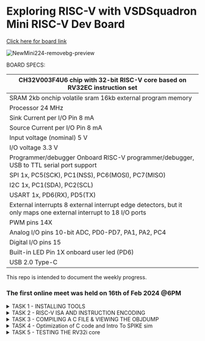 # Exploring RISC-V with VSDSquadron Mini RISC-V Dev Board 

[Click here for board link](https://www.vlsisystemdesign.com/vsdsquadronmini/)


![NewMini224-removebg-preview](https://github.com/Nawras-Ahamed/VSD_Squadron_mini_Research/assets/50738659/02693492-c8b9-44a6-90ef-6c6281721042)



BOARD SPECS:

| CH32V003F4U6 chip with 32-bit RISC-V core based on RV32EC instruction set |
| ------------------------------------------------------------------------- 
| SRAM                                                                       2kb onchip volatile sram     16kb external program memory                                    |
| Processor                                                                  24 MHz                                                                                       |
| Sink Current per I/O Pin                                                   8 mA                                                                                         |
| Source Current per I/O Pin                                                 8 mA                                                                                         |
| Input voltage (nominal)                                                    5 V                                                                                          |
| I/O voltage                                                                3.3 V                                                                                        |
| Programmer/debugger                                                        Onboard RISC-V programmer/debugger, USB to TTL serial port support                           |
| SPI                                                                        1x, PC5(SCK), PC1(NSS), PC6(MOSI), PC7(MISO)                                                 |
| I2C                                                                        1x, PC1(SDA), PC2(SCL)                                                                       |
| USART                                                                      1x, PD6(RX), PD5(TX)                                                                         |
| External interrupts                                                        8 external interrupt edge detectors, but it only maps one external interrupt to 18 I/O ports |
| PWM pins                                                                   14X                                                                                          |
| Analog I/O pins                                                            10-bit ADC, PD0-PD7, PA1, PA2, PC4                                                           |
| Digital I/O pins                                                           15                                                                                           |
| Built-in LED Pin                                                           1X onboard user led (PD6)                                                                    |
| USB 2.0 Type-C                                                            
   

This repo is intended to document the weekly progress.

### The first online meet was held on 16th of Feb 2024 @6PM

<details>
    <summary> TASK 1 - INSTALLING TOOLS</summary>

1) install RISC-V GNU Toolchain 

2) install Yosys 

3) install iverilog 

4) install gtkwave

### CLONING RISC-V GNU TOOLCHAIN

```sudo apt install git-all```   # To install git

```sudo apt-get install autoconf automake autotools-dev curl python3 libmpc-dev libmpfr-dev libgmp-dev gawk build-essential bison flex texinfo gperf libtool patchutils bc zlib1g-dev libexpat-dev``` *make sure to install the dependencies*

![gnu_dependencies](https://github.com/Nawras-Ahamed/VSD_Squadron_mini_Research/assets/50738659/3a354063-2d87-44c5-8b54-e2f13d2b1965)

```git clone https://github.com/riscv/riscv-gnu-toolchain```

![gnu_toolchain_clone](https://github.com/Nawras-Ahamed/VSD_Squadron_mini_Research/assets/50738659/760e3e42-8c07-4254-80a3-050e489ac42d)


## Create a opt dir
```mkdir /opt/riscv```  *try sudo incase of permission denial*

In my case I created a driectory ```mkdir riscv``` and ``` chmod 777 home/nawras/riscv ```

## Config and make inside the risc-v gnu toolchain dir 

```./configure --prefix=/opt/riscv```  

In my case ```./configure --prefix=/home/nawras/riscv```  

Then
```make``` **(Have patience)**

### Troubleshooting

**ERROR 1**: "gcc not found"
try ```sudo apt-get install build-essential```
see if gcc is in /usr/bin/

**ERROR 2**: "no acceptable c compiler found in $PATH"
Open the .bashrc by any editors like vim,emacs,nano,gedit ```nano ~/.bashrc``` 
Add the below line at the end of .bashrc and save it
```export PATH="$PATH:/usr/bin/gcc```

**ERROR 3**: Even after installing gcc g++ sometimes it shows 'gcc' command not found ,though it suggest to ```sudo apt install gcc``` which again will cause the same error. I figured this by ```ls```'ing the /usr/bin directory to find the gcc g++ cc to be in red text with black background indicates broken link or missing file.


Better purge it at **YOUR OWN RISK** and reinstall it again.
```sudo apt-get purge gcc```

or **REINSTALL** ```sudo apt-get install --reinstall gcc``` (didn't work for me)



### INSTALLING IVERILOG GTKWAVE & YOSYS

### YOSYS

```bash
git clone https://github.com/YosysHQ/yosys.git
cd yosys 
sudo apt-get install build-essential clang bison flex \libreadline-dev gawk tcl-dev libffi-dev git \ graphviz xdot pkg-config python3 libboost-system-dev\libboost-python-dev libboost-filesystem-dev zlib1g-dev
make config-gcc
make 
sudo make install
```

![yosys_make](https://github.com/Nawras-Ahamed/VSD_Squadron_mini_Research/assets/50738659/e722e508-0802-4f50-9cb6-02e9c6bafe48)


![buildsuccess_yosys](https://github.com/Nawras-Ahamed/VSD_Squadron_mini_Research/assets/50738659/5e10e5b8-19dd-4460-994f-2759e9b942b1)


### iVerilog

```
sudo apt-get install iverilog
```


### GTkWave
``` sudo apt-get install gtkwave ```

![iverilog_gtkwave](https://github.com/Nawras-Ahamed/VSD_Squadron_mini_Research/assets/50738659/344a4225-c6bb-4728-a325-ac66d1621b28)

</details>


<details>
  <summary> TASK 2 - RISC-V ISA AND INSTRUCTION ENCODING </summary>
  
  ### THE RISC-V ISA

[Instruction Set Manual](https://riscv.org/wp-content/uploads/2017/05/riscv-spec-v2.2.pdf)


The RISC-V ISA is defined as a base integer ISA, which must be present in any implementation, plus optional extensions to the base ISA.
The base integer instruction set, also known as the "RV32I" or "RV64I" instruction set, depending on the address space size, provides the core functionality required for general-purpose computing. 
It includes instructions for arithmetic, logical and control,memory access and manipulation <br>

The instruction Encoding of an operation in binary is known as its instruction format. RISC-V employs six core instruction formats, each encoded in a fixed-length 32-bit format for streamlined decoding and execution. These formats fall into six types:

R-type: For register-to-register operations like arithmetic and logical operations, utilizing three register operands. <br>
I-type: For short immediate operations involving arithmetic and logical operations with a 12-bit immediate value, employing two register operands. <br>
S-type: For store operations transferring data from a register to memory, involving two register operands and a 12-bit immediate value for memory address offset. <br>
B-type: For conditional branch operations directing control flow based on a condition, with two register operands and a 12-bit immediate value for branch target address. <br>
U-type: For operations with a 20-bit immediate(long) value, such as loading a constant or setting the upper 20 bits of a register. <br>
J-type: For unconditional jump operations transferring control to a different instruction unconditionally, with one register operand and a 20-bit immediate value for the jump target address. <br>

![image](https://github.com/Nawras-Ahamed/VSD_Squadron_mini_Research/assets/50738659/c5ee17d3-5017-41ba-bdbb-7c3acead31d8)


Instruction 1 : ``` add r6, r2, r1``` <br>
Instruction Type : **R-TYPE ARITHMETIC** <br>
Instruction Specification : Performs addition operation on the contents of registers r2 and r1 and stores the result in register r6. <br>
Instruction Encoding : | 0 0 0 0 0 0 0 | r1 | r2 | 0 0 0 | r6 | 0 1 1 0 0 1 1 |


Instruction 2 : ``` sub r7, r1, r2 ``` <br>
Instruction Type : **R-TYPE ARITHMETIC** <br>
Instruction Specification : Performs subtraction operation on the contents of registers r2 and r1 and stores the result in register r7. <br>
Instruction Encoding : | 0 1 0 0 0 0 0 | r2 | r1 | 0 0 0 | r7 | 0 1 1 0 0 1 1 |

Instruction 3 : ``` and r8, r1, r3``` <br>
Instruction Type : **R-TYPE LOGICAL** <br>
Instruction Specification : Performs bitwise AND operation between the contents of registers r1 and r3 and stores the result in register r8. <br>
Instruction Encoding : | 0 0 0 0 0 0 0 | r3 | rs1 | 1 1 1 | r8 | 0 1 1 0 0 1 1 |

Instruction 4 : ```or r9, r2, r5``` <br>
Instruction Type : **R-TYPE LOGICAL** <br>
Instruction Specification : Performs bitwise OR operation between the contents of registers r2 and r5 and stores the result in register r9. <br>
Instruction Encoding : | 0 0 0 0 0 0 0 | r5 | r2 | 1 1 0 | r9 | 0 1 1 0 0 1 1 |

Instruction 5 : ```xor r10, r1, r4``` <br>
Instruction Type : **R-TYPE LOGICAL** <br>
Instruction Specification : Performs bitwise XOR operation between the contents of registers r1 and r4 and stores the result in register r10. <br>
Instruction Encoding : | 0 0 0 0 0 0 0 | r4 | r1 | 1 0 0 | r10 | 0 1 1 0 0 1 1 |

Instruction 6 : ```slt r11, r2, r4``` <br>
Instruction Type : **R-TYPE LOGICAL** <br>
Instruction Specification : . It stands for "Set Less Than", and it compares the values in registers r2 and r4. If the value in r2 is less than the value in r4, it sets the value of r11 to 1; otherwise, it sets it to 0 <br>
Instruction Encoding : | 0 0 0 0 0 0 0 | rs4 | rs2 | 1 1 1 | r11 | 0 1 1 0 0 1 1 |

Instruction 7 : ```addi r12, r4, 5``` <br>
Instruction Type : **I-Type** <br>
Instruction Specification : adds the immediate value 5 to the value in register r4 and stores the result in register r12 <br>
Instruction Encoding :| 0 0 0 0 0 0 0 0 0 1 0 0 | rs4 | 0 0 0 | r12 |0 1 0 0 0 1 1 |

Instruction 8 : ```sw r3, r1, 2``` <br>
Instruction Type : **S-TYPE** <br>
Instruction Specification : stores the value from register r3 into the memory address formed by adding the immediate offset 2 to the value in register r1 <br>
Instruction Encoding : | 0 0 0 0 0 0 0 | r3 | r1 | 0 1 0 | 0 0 0 1 0 | 0 1 0 0 0 1 1 |

Instruction 9 : ```lw r13, r1, 2``` <br>
Instruction Type : **S-TYPE** <br>
Instruction Specification : used to load a 32-bit value from memory into a register <br>
Instruction Encoding : | 0 0 0 0 0 0 0 0 0 0 1 0| r1 | 0 1 0 | r13 | 0 0 0 0 0 1 1 |

Instruction 10 : ```beq r0, r0, 15``` <br>
Instruction Type : **B-TYPE** <br>
Instruction Specification :checks if the values in registers r0 and r0 are equal. Since r0 is typically the zero register (hardwired to zero) this always evaluates TRUE <br>
Instruction Encoding : | imm[12|10:5] | r0 | r0 | 0 0 0 | imm[4:1|11] | 1 1 0 0 0 1 1 |

Instruction 11 : ```bne r0, r1, 20``` <br>
Instruction Type : **B-TYPE** <br>
Instruction Specification :checks if the values in registers r0 and r1 are not equal If they are not equal the program will branch by adding the immediate offset of 20 to the PC <br>
Instruction Encoding : | imm[12|10:5] | r0 | r0 | 0 0 1 | imm[4:1|11] | 1 1 0 0 0 1 1 |

Instruction 12 : ```sll r15, r1, r2(2)``` <br>
Instruction Type : **R-TYPE** <br>
Instruction Specification :logical left shift on the value in register r1, shifting it left by a number of bits specified by the value in register r2 which is 2 in this case and stores the result in register r15 <br>
Instruction Encoding : | 0 0 0 0 0 0 0 | r1 | r2 | 0 0 1 | r15 | 0 1 1 0 0 1 1 |

Instruction 13 : ```srl r16, r14, r2(2)``` <br>
Instruction Type : **R-TYPE** <br>
Instruction Specification :logical right shift on the value in register r14, shifting it left by a number of bits specified by the value in register r2 which is 2 in this case and stores the result in register r16 <br>
Instruction Encoding : | 0 0 0 0 0 0 0 | r1 | r2 | 1 0 1 | r6 | 0 1 1 0 0 1 1 |


</details>


<details>
    <summary> TASK 3 - COMPILING A C FILE & VIEWING THE OBJDUMP</summary>
   I just created a C program that sorts an array.

    #include <stdio.h>

    void main()

    {

        int i, j, a, n, x[30];

        printf("Enter the value of N \n");

        scanf("%d", &n);

        printf("Enter the numbers \n");

        for (i = 0; i < n; ++i)

            scanf("%d", &x[i]);

        for (i = 0; i < n; ++i)

        {
             for (j = i + 1; j < n; ++j)

            {

                if (x[i] > x[j])

                {

                   a =  x[i];

                    x[i] = x[j];

                    x[j] = a;

                }
            }

	}

	 for (i = 0; i < n; ++i)

            printf("%d \t", x[i]);

}



```riscv64-unknown-elf-gcc -o1 -o sorti.o sorti.```
![riscv_compile](https://github.com/Nawras-Ahamed/VSD_Squadron_mini_Research/assets/50738659/b7e607e7-9cf9-4129-bbb0-401b85ef644a)


The obj file can be seen after running this 

while i can also see the riscv assembly 
```riscv64-unknown-elf-objdump -d sorti.o | less```

![main](https://github.com/Nawras-Ahamed/VSD_Squadron_mini_Research/assets/50738659/54aab80e-5bb5-4448-a04b-f81d87b61810)


    
   
</details>
<details>
    <summary> TASK 4 - Optimization of C code and Intro To SPIKE sim </summary>

**Why do we need Optimization?**
[Optimize-options in gcc](https://gcc.gnu.org/onlinedocs/gcc/Optimize-Options.html)

Turning on optimization flags makes the compiler attempt to improve the performance and/or code size at the expense of compilation time and possibly the ability to debug the program

With ```-O1```, the compiler tries to reduce code size and execution time, without performing any optimizations.
Optimize even more. GCC performs nearly all supported optimizations that do not involve a space-speed tradeoff. As compared to -O, this option increases both compilation time and the performance of the generated code. 

With ```-Ofast``` it enables all -O3(optimize yet more) optimizations. It also enables optimizations that are not valid for all standard-compliant programs.

____________________
**ASM FOR SORTING AN ARRAY**

```bash
riscv64-unknown-elf-gcc -O1 -o sort.o sorti.c
riscv64-unknown-elf-objdump -d sort.o | less
```

```asm
00000000000101a4 <main>:
   101a4:       7135                    addi    sp,sp,-160
   101a6:       ed06                    sd      ra,152(sp)
   101a8:       00022537                lui     a0,0x22
   101ac:       24050513                addi    a0,a0,576 # 22240 <__clzdi2+0x3e>
   101b0:       496000ef                jal     10646 <puts>
   101b4:       18ec                    addi    a1,sp,124
   101b6:       00022537                lui     a0,0x22
   101ba:       25850513                addi    a0,a0,600 # 22258 <__clzdi2+0x56>
   101be:       490000ef                jal     1064e <scanf>
   101c2:       00022537                lui     a0,0x22
   101c6:       26050513                addi    a0,a0,608 # 22260 <__clzdi2+0x5e>
   101ca:       47c000ef                jal     10646 <puts>
   101ce:       57f6                    lw      a5,124(sp)
   101d0:       0af05063                blez    a5,10270 <main+0xcc>
   101d4:       e922                    sd      s0,144(sp)
   101d6:       e526                    sd      s1,136(sp)
   101d8:       e14a                    sd      s2,128(sp)
   101da:       848a                    mv      s1,sp
   101dc:       4401                    li      s0,0
   101de:       00022937                lui     s2,0x22
   101e2:       85a6                    mv      a1,s1
   101e4:       25890513                addi    a0,s2,600 # 22258 <__clzdi2+0x56>
   101e8:       466000ef                jal     1064e <scanf>
   101ec:       2405                    addiw   s0,s0,1
   101ee:       57f6                    lw      a5,124(sp)
   101f0:       0491                    addi    s1,s1,4
   101f2:       fef448e3                blt     s0,a5,101e2 <main+0x3e>
   101f6:       08f05063                blez    a5,10276 <main+0xd2>
   101fa:       004c                    addi    a1,sp,4
   101fc:       fff7889b                addiw   a7,a5,-1
   10200:       1882                    slli    a7,a7,0x20
   10202:       0208d893                srli    a7,a7,0x20
   10206:       8e3e                    mv      t3,a5
   10208:       4501                    li      a0,0
   1020a:       ffe7881b                addiw   a6,a5,-2
   1020e:       00810313                addi    t1,sp,8
   10212:       a00d                    j       10234 <main+0x90>
   10214:       0791                    addi    a5,a5,4
   10216:       00c78b63                beq     a5,a2,1022c <main+0x88>
   1021a:       ffc5a703                lw      a4,-4(a1)
   1021e:       4394                    lw      a3,0(a5)
   10220:       fee6dae3                bge     a3,a4,10214 <main+0x70>
   10224:       fed5ae23                sw      a3,-4(a1)
   10228:       c398                    sw      a4,0(a5)
   1022a:       b7ed                    j       10214 <main+0x70>
   1022c:       0505                    addi    a0,a0,1
   1022e:       0591                    addi    a1,a1,4
   10230:       01c50f63                beq     a0,t3,1024e <main+0xaa>
   10234:       0005079b                sext.w  a5,a0
   10238:       01150b63                beq     a0,a7,1024e <main+0xaa>
   1023c:       40f8063b                subw    a2,a6,a5
   10240:       1602                    slli    a2,a2,0x20
   10242:       9201                    srli    a2,a2,0x20
   10244:       962a                    add     a2,a2,a0
   10246:       060a                    slli    a2,a2,0x2
   10248:       961a                    add     a2,a2,t1
   1024a:       87ae                    mv      a5,a1
   1024c:       b7f9                    j       1021a <main+0x76>
   1024e:       848a                    mv      s1,sp
   10250:       4401                    li      s0,0
   10252:       00022937                lui     s2,0x22
   10256:       408c                    lw      a1,0(s1)
   10258:       27890513                addi    a0,s2,632 # 22278 <__clzdi2+0x76>
   1025c:       33c000ef                jal     10598 <printf>
   10260:       2405                    addiw   s0,s0,1
   10262:       0491                    addi    s1,s1,4
   10264:       57f6                    lw      a5,124(sp)
   10266:       fef448e3                blt     s0,a5,10256 <main+0xb2>
   1026a:       644a                    ld      s0,144(sp)
   1026c:       64aa                    ld      s1,136(sp)
   1026e:       690a                    ld      s2,128(sp)
   10270:       60ea                    ld      ra,152(sp)
   10272:       610d                    addi    sp,sp,160
   10274:       8082                    ret
   10276:       644a                    ld      s0,144(sp)
   10278:       64aa                    ld      s1,136(sp)
   1027a:       690a                    ld      s2,128(sp)
   1027c:       bfd5                    j       10270 <main+0xcc>
```
____________________

```bash
riscv64-unknown-elf-gcc -Ofast -o sort.o sorti.c
riscv64-unknown-elf-objdump -d sort.o | less
```

```asm
0000000000010104 <main>:
   10104:       00022537                lui     a0,0x22
   10108:       7171                    addi    sp,sp,-176
   1010a:       21050513                addi    a0,a0,528 # 22210 <__clzdi2+0x3c>
   1010e:       f506                    sd      ra,168(sp)
   10110:       e54e                    sd      s3,136(sp)
   10112:       506000ef                jal     10618 <puts>
   10116:       000229b7                lui     s3,0x22
   1011a:       004c                    addi    a1,sp,4
   1011c:       22898513                addi    a0,s3,552 # 22228 <__clzdi2+0x54>
   10120:       500000ef                jal     10620 <scanf>
   10124:       00022537                lui     a0,0x22
   10128:       23050513                addi    a0,a0,560 # 22230 <__clzdi2+0x5c>
   1012c:       4ec000ef                jal     10618 <puts>
   10130:       4792                    lw      a5,4(sp)
   10132:       06f05b63                blez    a5,101a8 <main+0xa4>
   10136:       f122                    sd      s0,160(sp)
   10138:       0020                    addi    s0,sp,8
   1013a:       ed26                    sd      s1,152(sp)
   1013c:       e94a                    sd      s2,144(sp)
   1013e:       4481                    li      s1,0
   10140:       8922                    mv      s2,s0
   10142:       85ca                    mv      a1,s2
   10144:       22898513                addi    a0,s3,552
   10148:       4d8000ef                jal     10620 <scanf>
   1014c:       4512                    lw      a0,4(sp)
   1014e:       2485                    addiw   s1,s1,1
   10150:       0911                    addi    s2,s2,4
   10152:       fea4c8e3                blt     s1,a0,10142 <main+0x3e>
   10156:       04a05663                blez    a0,101a2 <main+0x9e>
   1015a:       4785                    li      a5,1
   1015c:       02f50663                beq     a0,a5,10188 <main+0x84>
   10160:       006c                    addi    a1,sp,12
   10162:       4805                    li      a6,1
   10164:       87ae                    mv      a5,a1
   10166:       8742                    mv      a4,a6
   10168:       4390                    lw      a2,0(a5)
   1016a:       ffc5a683                lw      a3,-4(a1)
   1016e:       2705                    addiw   a4,a4,1
   10170:       00d65563                bge     a2,a3,1017a <main+0x76>
   10174:       fec5ae23                sw      a2,-4(a1)
   10178:       c394                    sw      a3,0(a5)
   1017a:       0791                    addi    a5,a5,4
   1017c:       fea746e3                blt     a4,a0,10168 <main+0x64>
   10180:       2805                    addiw   a6,a6,1
   10182:       0591                    addi    a1,a1,4
   10184:       ff0510e3                bne     a0,a6,10164 <main+0x60>
   10188:       4481                    li      s1,0
   1018a:       00022937                lui     s2,0x22
   1018e:       400c                    lw      a1,0(s0)
   10190:       24890513                addi    a0,s2,584 # 22248 <__clzdi2+0x74>
   10194:       2485                    addiw   s1,s1,1
   10196:       3d4000ef                jal     1056a <printf>
   1019a:       4792                    lw      a5,4(sp)
   1019c:       0411                    addi    s0,s0,4
   1019e:       fef4c8e3                blt     s1,a5,1018e <main+0x8a>
   101a2:       740a                    ld      s0,160(sp)
   101a4:       64ea                    ld      s1,152(sp)
   101a6:       694a                    ld      s2,144(sp)
   101a8:       70aa                    ld      ra,168(sp)
   101aa:       69aa                    ld      s3,136(sp)
   101ac:       614d                    addi    sp,sp,176
   101ae:       8082                    ret
```
______________________
**INSTALLING SPIKE**

[SPIKE RISCV ISA SIM](https://github.com/riscv-software-src/riscv-isa-sim)
  
  ```bash
 git clone https://github.com/riscv-software-src/riscv-isa-sim.git
 sudo apt-get install device-tree-compiler libboost-regex-dev
 mkdir build
 cd build
 ../configure --prefix=/home/nawras/riscv
 make
 sudo make install

 ```
The ```--prefix=/home/nawras/riscv``` is where the path is set to.

**INSTALLING RISCV PROXY KERNEL (PK)**

```bash
git clone https://github.com/riscv-software-src/riscv-pk.git
mkdir build
cd build
../configure --prefix=/home/nawras/riscv --host=riscv64-unknown-elf
make
make install
```

[**TROUBLESHOOT 1 -  HOST COMPILER , riscv-unknown-elf & PATH**](https://github.com/riscv-software-src/riscv-pk/issues/204)

![image](https://github.com/Nawras-Ahamed/VSD_Squadron_mini_Research/assets/50738659/29b8b342-f2fd-45f4-9392-8227509e8fb9)

**ERROR 2** 
![image](https://github.com/Nawras-Ahamed/VSD_Squadron_mini_Research/assets/50738659/bd31c5d7-1b43-4082-9db3-fcd12714ac29)

[**TROUBLESHOOT 2 - Error: unrecognized opcode fence.i, extension zifencei required**](https://github.com/riscv-software-src/riscv-pk/issues/260) <br>

Looks like the fence instruction is needed and I have to build a seperate riscv gnu toolchain for this by 
```bash
cd riscv-gnu-toolchain
mkdir build
cd build
../configure --prefix=/home/nawras/riscv --with-arch=rv64gc_zfencei --with-abi=lp64d
make
```

NOW I HAVE TO AGAIN CONFIGURE AND BUILD THE PROXY KERNEL 
```bash
git clone https://github.com/riscv-software-src/riscv-pk.git
mkdir build
cd build
../configure --prefix=/home/nawras/riscv --host=riscv64-unknown-elf
make
make install
```
*I HAD  NO ERRORS AFTER THESE STEPS*
![PK SUCCESS](https://github.com/Nawras-Ahamed/VSD_Squadron_mini_Research/assets/50738659/5e67e505-9f26-4d6d-a538-5427e6701266)
___________________________

**OUTPUT WITH SPIKE PK**

![spike_pk_o1](https://github.com/Nawras-Ahamed/VSD_Squadron_mini_Research/assets/50738659/d435db5a-bcc8-41fb-85f4-1599983dbad1)

**OUTPUT WITH GCC**

![image](https://github.com/Nawras-Ahamed/VSD_Squadron_mini_Research/assets/50738659/6f847479-1a6b-4551-9366-b5d473e0f003)

</details>


<details>
  <summary> TASK 5 - TESTING THE RV32i core </summary>

[Original Source](https://github.com/vinayrayapati/rv32i)

![instructions_half-done](https://github.com/Nawras-Ahamed/VSD_Squadron_mini_Research/assets/50738659/a796cca4-a63c-4953-91bd-8e4ff8a34577)
 
</details>
  







</details>

